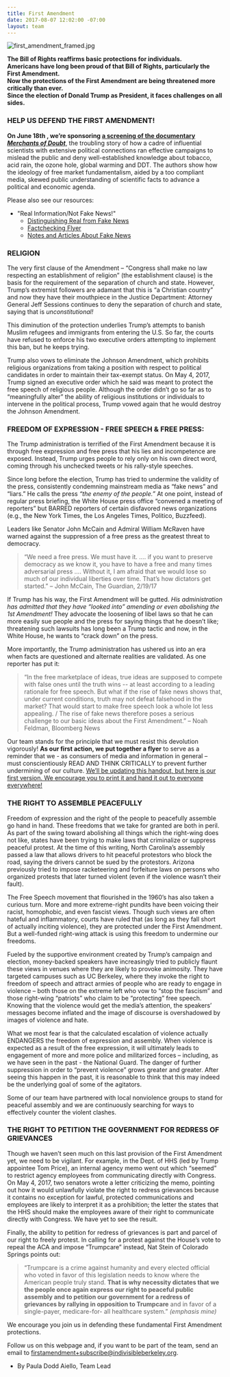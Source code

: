 ```yaml
---
title: First Amendment
date: 2017-08-07 12:02:00 -07:00
layout: team
---
```


![first_amendment_framed.jpg](/uploads/first_amendment_framed.jpg)

**The Bill of Rights reaffirms basic protections for individuals.**<br>
**Americans have long been proud of that Bill of Rights, particularly the First Amendment.**<br>
**Now the protections of the First Amendment are being threatened more critically than ever.**<br>
**Since the election of Donald Trump as President, it faces challenges on all sides.**

###  HELP US DEFEND THE FIRST AMENDMENT!

**On June 18th , we’re sponsoring [a screening of the documentary *Merchants of Doubt*][merchants]**, the troubling story of how a cadre of influential scientists with extensive political connections ran effective campaigns to mislead the public and deny well-established knowledge about tobacco, acid rain, the ozone hole, global warming and DDT. The authors show how the ideology of free market fundamentalism, aided by a too compliant media, skewed public understanding of scientific facts to advance a political and economic agenda.

Please also see our resources:

+ "Real Information/Not Fake News!"
  + [Distinguishing Real from Fake News][2]
  + [Factchecking Flyer][factcheck]
  + [Notes and Articles About Fake News][articles]

[articles]: /s/notes-articles-re-fake-news.docx
[factcheck]: /s/Factchecking-flyer.pdf
[2]: /s/Distinguishing-Real-From-Fake-News-shortened.docx
[merchants]: /events/2017/6/18/film-screening-merchants-of-doubt


### RELIGION

The very first clause of the Amendment – “Congress shall make no law respecting an establishment of religion” (the establishment clause) is the basis for the requirement of the separation of church and state. However, Trump’s extremist followers are adamant that this is “a Christian country” and now they have their mouthpiece in the Justice Department: Attorney General Jeff Sessions continues to deny the separation of church and state, saying that is _unconstitutional!_

This diminution of the protection underlies Trump’s attempts to banish Muslim refugees and immigrants from entering the U.S. So far, the courts have refused to enforce his two executive orders attempting to implement this ban, but he keeps trying.

Trump also vows to eliminate the Johnson Amendment, which prohibits religious organizations from taking a position with respect to political candidates in order to maintain their tax-exempt status. On May 4, 2017, Trump signed an executive order which he said was meant to protect the free speech of religious people. Although the order didn’t go so far as to “meaningfully alter” the ability of religious institutions or individuals to intervene in the political process, Trump vowed again that he would destroy the Johnson Amendment.

### FREEDOM OF EXPRESSION - FREE SPEECH & FREE PRESS:

The Trump administration is terrified of the First Amendment because it is through free expression and free press that his lies and incompetence are exposed. Instead, Trump urges people to rely only on his own direct word, coming through his unchecked tweets or his rally-style speeches.

Since long before the election, Trump has tried to undermine the validity of the press, consistently condemning mainstream media as “fake news” and “liars.” He calls the press _“the enemy of the people.”_ At one point, instead of regular press briefing, the White House press office “convened a meeting of reporters” but BARRED reporters of certain disfavored news organizations (e.g., the New York Times, the Los Angeles Times, Politico, Buzzfeed).

Leaders like Senator John McCain and Admiral William McRaven have warned against the suppression of a free press as the greatest threat to democracy.

> “We need a free press. We must have it. …. if you want to preserve democracy as we know it, you have to have a free and many times adversarial press …. Without it, I am afraid that we would lose so much of our individual liberties over time. That’s how dictators get started.” – John McCain, The Guardian, 2/19/17

If Trump has his way, the First Amendment will be gutted. _His administration has admitted that they have “looked into” amending or even abolishing the 1st Amendment!_ They advocate the loosening of libel laws so that he can more easily sue people and the press for saying things that he doesn’t like; threatening such lawsuits has long been a Trump tactic and now, in the White House, he wants to “crack down” on the press.

More importantly, the Trump administration has ushered us into an era when facts are questioned and alternate realities are validated. As one reporter has put it:

> “In the free marketplace of ideas, true ideas are supposed to compete with false ones until the truth wins -- at least according to a leading rationale for free speech. But what if the rise of fake news shows that, under current conditions, truth may not defeat falsehood in the market? That would start to make free speech look a whole lot less appealing. / The rise of fake news therefore poses a serious challenge to our basic ideas about the First Amendment.” – Noah Feldman, Bloomberg News

Our team stands for the principle that we must resist this devolution vigorously! **As our first action, we put together a flyer** to serve as a reminder that we - as consumers of media and information in general – must conscientiously READ AND THINK CRITICALLY to prevent further undermining of our culture. [We’ll be updating this handout, but here is our first version. We encourage you to print it and hand it out to everyone everywhere!][factcheck]

### THE RIGHT TO ASSEMBLE PEACEFULLY

Freedom of expression and the right of the people to peacefully assemble go hand in hand. These freedoms that we take for granted are both in peril. As part of the swing toward abolishing all things which the right-wing does not like, states have been trying to make laws that criminalize or suppress peaceful protest. At the time of this writing, North Carolina’s assembly passed a law that allows drivers to hit peaceful protestors who block the road, saying the drivers cannot be sued by the protestors. Arizona previously tried to impose racketeering and forfeiture laws on persons who organized protests that later turned violent (even if the violence wasn’t their fault).

The Free Speech movement that flourished in the 1960’s has also taken a curious turn. More and more extreme-right pundits have been voicing their racist, homophobic, and even fascist views. Though such views are often hateful and inflammatory, courts have ruled that (as long as they fall short of actually inciting violence), they are protected under the First Amendment. But a well-funded right-wing attack is using this freedom to undermine our freedoms.

Fueled by the supportive environment created by Trump’s campaign and election, money-backed speakers have increasingly tried to publicly flaunt these views in venues where they are likely to provoke animosity. They have targeted campuses such as UC Berkeley, where they invoke the right to freedom of speech and attract armies of people who are ready to engage in violence – both those on the extreme left who vow to “stop the fascism” and those right-wing “patriots” who claim to be “protecting” free speech. Knowing that the violence would get the media’s attention, the speakers’ messages become inflated and the image of discourse is overshadowed by images of violence and hate.

What we most fear is that the calculated escalation of violence actually ENDANGERS the freedom of expression and assembly. When violence is expected as a result of the free expression, it will ultimately leads to engagement of more and more police and militarized forces – including, as we have seen in the past - the National Guard. The danger of further suppression in order to “prevent violence” grows greater and greater. After seeing this happen in the past, it is reasonable to think that this may indeed be the underlying goal of some of the agitators.

Some of our team have partnered with local nonviolence groups to stand for peaceful assembly and we are continuously searching for ways to effectively counter the violent clashes.

### THE RIGHT TO PETITION THE GOVERNMENT FOR REDRESS OF GRIEVANCES

Though we haven’t seen much on this last provision of the First Amendment yet, we need to be vigilant. For example, in the Dept. of HHS (led by Trump appointee Tom Price), an internal agency memo went out which “seemed” to restrict agency employees from communicating directly with Congress. On May 4, 2017, two senators wrote a letter criticizing the memo, pointing out how it would unlawfully violate the right to redress grievances because it contains no exception for lawful, protected communications and employees are likely to interpret it as a prohibition; the letter the states that the HHS should make the employees aware of their right to communicate directly with Congress. We have yet to see the result.

Finally, the ability to petition for redress of grievances is part and parcel of our right to freely protest. In calling for a protest against the House’s vote to repeal the ACA and impose “Trumpcare” instead, Nat Stein of Colorado Springs points out:

> “Trumpcare is a crime against humanity and every elected official who voted in favor of this legislation needs to know where the American people truly stand. **That is why necessity dictates that we the people once again express our right to peaceful public assembly and to petition our government for a redress of grievances by rallying in opposition to Trumpcare** and in favor of a single-payer, medicare-for- all healthcare system.” *(emphasis mine)*

We encourage you join us in defending these fundamental First Amendment protections.

Follow us on this webpage and, if you want to be part of the team, send an email to [firstamendment+subscribe@indivisibleberkeley.org](mailto:firstamendment+subscribe@indivisibleberkeley.org).

- By Paula Dodd Aiello, Team Lead